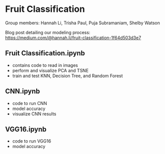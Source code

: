 # Fruit Classification

Group members: Hannah Li, Trisha Paul, Puja Subramaniam, Shelby Watson

Blog post detailing our modeling process: https://medium.com/@hannah.li/fruit-classification-1f64d503d3e7

## Fruit Classification.ipynb
- contains code to read in images
- perform and visualize PCA and TSNE
- train and test KNN, Decision Tree, and Random Forest

## CNN.ipynb
- code to run CNN
- model accuracy
- visualize CNN results

## VGG16.ipynb
- code to run VGG16
- model accuracy 
